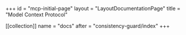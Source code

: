+++
id = "mcp-initial-page"
layout = "LayoutDocumentationPage"
title = "Model Context Protocol"

[[collection]]
name = "docs"
after = "consistency-guard/index"
+++
